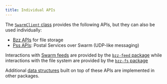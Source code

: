 ```yaml
---
title: Individual APIs
---
```


The [`SwarmClient` class](swarm-client.md) provides the following APIs, but they can also be used individually:

- [Bzz APIs](bzz.md) for file storage
- [Pss APIs](pss.md): Postal Services over Swarm (UDP-like messaging)

Interactions with [Swarm feeds](https://swarm-guide.readthedocs.io/en/latest/dapp_developer/index.html#feeds) are provided by the [`bzz-feed` package](bzz-feed.md) while interactions with the file system are provided by the [`bzz-fs` package](bzz-fs.md)

Additional [data structures](data-structures.md) built on top of these APIs are implemented in other packages.
